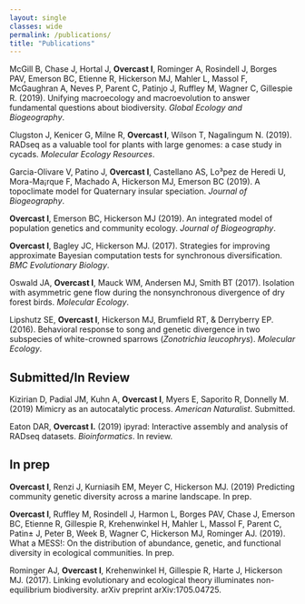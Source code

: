 ```yaml
---
layout: single
classes: wide
permalink: /publications/
title: "Publications"
---
```


McGill B, Chase J, Hortal J, **Overcast I**, Rominger A, Rosindell J, Borges PAV, Emerson BC, Etienne R, Hickerson MJ, Mahler L, Massol F, McGaughran A, Neves P, Parent C, Patinjo J, Ruffley M, Wagner C, Gillespie R. (2019). Unifying macroecology and macroevolution to answer fundamental questions about biodiversity. *Global Ecology and Biogeography*.

Clugston J, Kenicer G, Milne R, **Overcast I**, Wilson T, Nagalingum N. (2019). RADseq as a valuable tool for plants with large genomes: a case study in cycads. *Molecular Ecology Resources*.

Garcia-Olivare V, Patino J, **Overcast I**, Castellano AS, Lo³pez de Heredi U, Mora-Ma¡rque F, Machado A, Hickerson MJ, Emerson BC (2019). A topoclimate model for Quaternary insular speciation. *Journal of Biogeography*.

**Overcast I**, Emerson BC, Hickerson MJ (2019). An integrated model of population genetics and community ecology. *Journal of Biogeography*.

**Overcast I**, Bagley JC, Hickerson MJ. (2017). Strategies for improving approximate Bayesian computation tests for synchronous diversification. *BMC Evolutionary Biology*.

Oswald JA, **Overcast I**, Mauck WM, Andersen MJ, Smith BT (2017). Isolation with asymmetric gene flow during the nonsynchronous divergence of dry forest birds. *Molecular Ecology*.

Lipshutz SE, **Overcast I**, Hickerson MJ, Brumfield RT, & Derryberry EP. (2016). Behavioral response to song and genetic divergence in two subspecies of white-crowned sparrows (*Zonotrichia leucophrys*). *Molecular Ecology*.

Submitted/In Review
-------------------
Kizirian D, Padial JM, Kuhn A, **Overcast I**, Myers E, Saporito R, Donnelly M. (2019) Mimicry as an autocatalytic process. *American Naturalist*. Submitted.

Eaton DAR, **Overcast I.** (2019) ipyrad: Interactive assembly and analysis of RADseq datasets. *Bioinformatics*. In review.

In prep
-------

**Overcast I**, Renzi J, Kurniasih EM, Meyer C, Hickerson MJ. (2019) Predicting community genetic diversity across a marine landscape. In prep.

**Overcast I**, Ruffley M, Rosindell J, Harmon L, Borges PAV, Chase J, Emerson BC, Etienne R, Gillespie R, Krehenwinkel H, Mahler L, Massol F, Parent C, Patin± J, Peter B, Week B, Wagner C, Hickerson MJ, Rominger AJ. (2019). What a MESS!: On the distribution of abundance, genetic, and functional diversity in ecological communities. In prep.

Rominger AJ, **Overcast I**, Krehenwinkel H, Gillespie R, Harte J, Hickerson MJ. (2017). Linking evolutionary and ecological theory illuminates non-equilibrium biodiversity. arXiv preprint arXiv:1705.04725.
